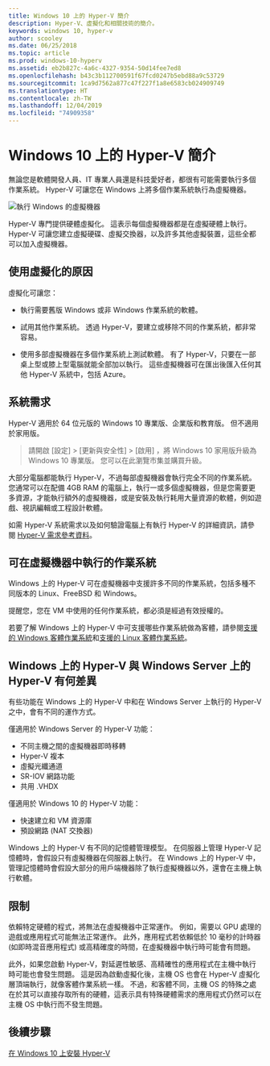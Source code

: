 ```yaml
---
title: Windows 10 上的 Hyper-V 簡介
description: Hyper-V、虛擬化和相關技術的簡介。
keywords: windows 10, hyper-v
author: scooley
ms.date: 06/25/2018
ms.topic: article
ms.prod: windows-10-hyperv
ms.assetid: eb2b827c-4a6c-4327-9354-50d14fee7ed8
ms.openlocfilehash: b43c3b112700591f67fcd0247b5ebd88a9c53729
ms.sourcegitcommit: 1ca9d7562a877c47f227f1a8e6583cb024909749
ms.translationtype: HT
ms.contentlocale: zh-TW
ms.lasthandoff: 12/04/2019
ms.locfileid: "74909358"
---
```

# <a name="introduction-to-hyper-v-on-windows-10"></a>Windows 10 上的 Hyper-V 簡介

無論您是軟體開發人員、IT 專業人員還是科技愛好者，都很有可能需要執行多個作業系統。 Hyper-V 可讓您在 Windows 上將多個作業系統執行為虛擬機器。

![執行 Windows 的虛擬機器](media/HyperVNesting.png)

Hyper-V 專門提供硬體虛擬化。  這表示每個虛擬機器都是在虛擬硬體上執行。  Hyper-V 可讓您建立虛擬硬碟、虛擬交換器，以及許多其他虛擬裝置，這些全都可以加入虛擬機器。

## <a name="reasons-to-use-virtualization"></a>使用虛擬化的原因

虛擬化可讓您：

* 執行需要舊版 Windows 或非 Windows 作業系統的軟體。

* 試用其他作業系統。 透過 Hyper-V，要建立或移除不同的作業系統，都非常容易。

* 使用多部虛擬機器在多個作業系統上測試軟體。 有了 Hyper-V，只要在一部桌上型或膝上型電腦就能全部加以執行。 這些虛擬機器可在匯出後匯入任何其他 Hyper-V 系統中，包括 Azure。

## <a name="system-requirements"></a>系統需求

Hyper-V 適用於 64 位元版的 Windows 10 專業版、企業版和教育版。 但不適用於家用版。

> 請開啟 [設定]   > [更新與安全性]   > [啟用]  ，將 Windows 10 家用版升級為 Windows 10 專業版。 您可以在此瀏覽市集並購買升級。

大部分電腦都能執行 Hyper-V，不過每部虛擬機器會執行完全不同的作業系統。  您通常可以在配備 4GB RAM 的電腦上，執行一或多個虛擬機器，但是您需要更多資源，才能執行額外的虛擬機器，或是安裝及執行耗用大量資源的軟體，例如遊戲、視訊編輯或工程設計軟體。

如需 Hyper-V 系統需求以及如何驗證電腦上有執行 Hyper-V 的詳細資訊，請參閱 [Hyper-V 需求參考資料](../reference/hyper-v-requirements.md)。

## <a name="operating-systems-you-can-run-in-a-virtual-machine"></a>可在虛擬機器中執行的作業系統

Windows 上的 Hyper-V 可在虛擬機器中支援許多不同的作業系統，包括多種不同版本的 Linux、FreeBSD 和 Windows。

提醒您，您在 VM 中使用的任何作業系統，都必須是經過有效授權的。

若要了解 Windows 上的 Hyper-V 中可支援哪些作業系統做為客體，請參閱[支援的 Windows 客體作業系統](supported-guest-os.md)和[支援的 Linux 客體作業系統](https://docs.microsoft.com/windows-server/virtualization/hyper-v/Supported-Linux-and-FreeBSD-virtual-machines-for-Hyper-V-on-Windows)。

## <a name="differences-between-hyper-v-on-windows-and-hyper-v-on-windows-server"></a>Windows 上的 Hyper-V 與 Windows Server 上的 Hyper-V 有何差異

有些功能在 Windows 上的 Hyper-V 中和在 Windows Server 上執行的 Hyper-V 之中，會有不同的運作方式。

僅適用於 Windows Server 的 Hyper-V 功能：

* 不同主機之間的虛擬機器即時移轉
* Hyper-V 複本
* 虛擬光纖通道
* SR-IOV 網路功能
* 共用 .VHDX

僅適用於 Windows 10 的 Hyper-V 功能：

* 快速建立和 VM 資源庫
* 預設網路 (NAT 交換器)

Windows 上的 Hyper-V 有不同的記憶體管理模型。 在伺服器上管理 Hyper-V 記憶體時，會假設只有虛擬機器在伺服器上執行。 在 Windows 上的 Hyper-V 中，管理記憶體時會假設大部分的用戶端機器除了執行虛擬機器以外，還會在主機上執行軟體。

## <a name="limitations"></a>限制

依賴特定硬體的程式，將無法在虛擬機器中正常運作。 例如，需要以 GPU 處理的遊戲或應用程式可能無法正常運作。 此外，應用程式若依賴低於 10 毫秒的計時器 (如即時混音應用程式) 或高精確度的時間，在虛擬機器中執行時可能會有問題。

此外，如果您啟動 Hyper-V，對延遲性敏感、高精確性的應用程式在主機中執行時可能也會發生問題。  這是因為啟動虛擬化後，主機 OS 也會在 Hyper-V 虛擬化層頂端執行，就像客體作業系統一樣。 不過，和客體不同，主機 OS 的特殊之處在於其可以直接存取所有的硬體，這表示具有特殊硬體需求的應用程式仍然可以在主機 OS 中執行而不發生問題。

## <a name="next-step"></a>後續步驟

[在 Windows 10 上安裝 Hyper-V](../quick-start/enable-hyper-v.md)
